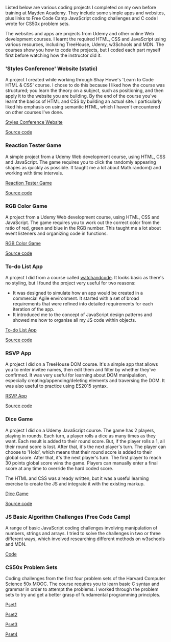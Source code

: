 Listed below are various coding projects I completed on my own before training at Mayden Academy. They include some simple apps and websites, plus links to Free Code Camp JavaScript coding challenges and C code I wrote for CS50x problem sets.

The websites and apps are projects from Udemy and other online Web development courses. I learnt the required HTML, CSS and JavaScript using various resources, including TreeHouse, Udemy, w3Schools and MDN. The courses show you how to code the projects, but I coded each part myself first before watching how the instructor did it.

### 'Styles Conference' Website (static)

A project I created while working through Shay Howe's 'Learn to Code HTML & CSS' course. I chose to do this because I liked how the course was structured; you learn the theory on a subject, such as positioning, and then apply it to the website you are building. By the end of the course you've learnt the basics of HTML and CSS by building an actual site. I particularly liked his emphasis on using semantic HTML, which I haven't encountered on other courses I've done.

[Styles Conference Website](https://obwansan.github.io/styles-conference/)

[Source code](https://github.com/obwansan/styles-conference)

### Reaction Tester Game

A simple project from a Udemy Web development course, using HTML, CSS and JavaScript. The game requires you to click the randomly appearing shapes as quickly as possible. It taught me a lot about Math.random() and working with time intervals.

[Reaction Tester Game](https://obwansan.github.io/js-reaction-tester-game/)

[Source code](https://github.com/obwansan/js-reaction-tester-game/)

### RGB Color Game

A project from a Udemy Web development course, using HTML, CSS and JavaScript. The game requires you to work out the correct color from the ratio of red, green and blue in the RGB number. This taught me a lot about event listeners and organizing code in functions.

[RGB Color Game](https://obwansan.github.io/rgb-color-game/)

[Source code](https://github.com/obwansan/rgb-color-game/)

### To-do List App

A project I did from a course called [watchandcode](http://watchandcode.com). It looks basic as there's no styling, but I found the project very useful for two reasons:
* It was designed to simulate how an app would be created in a commercial Agile environment. It started with a set of broad requirements that were refined into detailed requirements for each iteration of the app.
* It introduced me to the concept of JavaScript design patterns and showed me how to organise all my JS code within objects.

[To-do List App](https://obwansan.github.io/practical-javascript/)

[Source code](https://github.com/obwansan/practical-javascript/)

### RSVP App

A project I did on a TreeHouse DOM course. It's a simple app that allows you to enter invitee names, then edit them and filter by whether they've confirmed. It was very useful for learning about DOM manipulation, especially creating/appending/deleting elements and traversing the DOM. It was also useful to practice using ES2015 syntax.

[RSVP App](https://obwansan.github.io/RSVP-App/)

[Source code](https://github.com/obwansan/RSVP-App/)

### Dice Game

A project I did on a Udemy JavaScript course. The game has 2 players, playing in rounds. Each turn, a player rolls a dice as many times as they want. Each result is added to their round score. But, if the player rolls a 1, all their round score is lost. After that, it's the next player's turn. The player can choose to 'Hold', which means that their round score is added to their global score. After that, it's the next player's turn. The first player to reach 30 points global score wins the game. Players can manually enter a final score at any time to override the hard coded score.

The HTML and CSS was already written, but it was a useful learning exercise to create the JS and integrate it with the existing markup.

[Dice Game](https://obwansan.github.io/dice-game/)

[Source code](https://github.com/obwansan/dice-game/)

### JS Basic Algorithm Challenges (Free Code Camp)

A range of basic JavaScript coding challenges involving manipulation of numbers, strings and arrays. I tried to solve the challenges in two or three different ways, which involved researching different methods on w3schools and MDN.

[Code](https://github.com/obwansan/FCC-Basic-Algorithm-Challenges)

### CS50x Problem Sets

Coding challenges from the first four problem sets of the Harvard Computer Science 50x MOOC. The course requires you to learn basic C syntax and grammar in order to attempt the problems. I worked through the problem sets to try and get a better grasp of fundamental programming principles.

[Pset1](https://github.com/obwansan/CS50x-Pset-1)

[Pset2](https://github.com/obwansan/CS50x-Pset-2)

[Pset3](https://github.com/obwansan/CS50x-Pset-3)

[Pset4](https://github.com/obwansan/CS50x-Pset-4)
